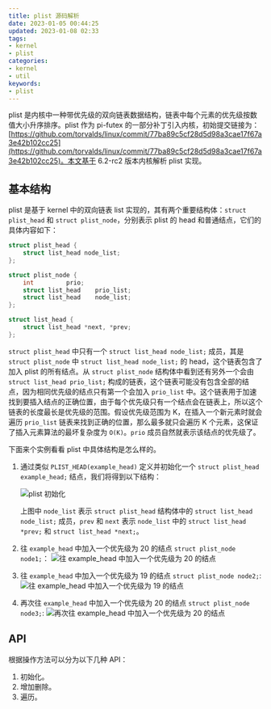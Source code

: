 ```yaml
---
title: plist 源码解析
date: 2023-01-05 00:44:25
updated: 2023-01-08 02:33
tags:
- kernel
- plist
categories:
- kernel
- util
keywords:
- plist
---
```

plist 是内核中一种带优先级的双向链表数据结构，链表中每个元素的优先级按数值大小升序排序。plist 作为 pi-futex 的一部分补丁引入内核，初始提交链接为：[https://github.com/torvalds/linux/commit/77ba89c5cf28d5d98a3cae17f67a3e42b102cc25](https://github.com/torvalds/linux/commit/77ba89c5cf28d5d98a3cae17f67a3e42b102cc25)。本文基于 6.2-rc2 版本内核解析 plist 实现。

<!-- more -->

## 基本结构
plist 是基于 kernel 中的双向链表 list 实现的，其有两个重要结构体：`struct plist_head` 和 `struct plist_node`，分别表示 plist 的 head 和普通结点，它们的具体内容如下：

```C
struct plist_head {
	struct list_head node_list;
};

struct plist_node {
	int			prio;
	struct list_head	prio_list;
	struct list_head	node_list;
};

struct list_head {
	struct list_head *next, *prev;
};
```

`struct plist_head` 中只有一个 `struct list_head node_list;` 成员，其是 `struct plist_node` 中 `struct list_head node_list;` 的 head，这个链表包含了加入 plist 的所有结点。从 `struct plist_node` 结构体中看到还有另外一个会由 `struct list_head prio_list;` 构成的链表，这个链表可能没有包含全部的结点，因为相同优先级的结点只有第一个会加入 `prio_list` 中。这个链表用于加速找到要插入结点的正确位置，由于每个优先级只有一个结点会在链表上，所以这个链表的长度最长是优先级的范围。假设优先级范围为 K，在插入一个新元素时就会遍历 `prio_list` 链表来找到正确的位置，那么最多就只会遍历 K 个元素，这保证了插入元素算法的最坏复杂度为 `O(K)`。`prio` 成员自然就表示该结点的优先级了。

下面来个实例看看 plist 中具体结构是怎么样的。
1. 通过类似 `PLIST_HEAD(example_head)` 定义并初始化一个 `struct plist_head example_head;` 结点，我们将得到以下结构：

    ![plist 初始化](head.png "plist 初始化")

    上图中 `node_list` 表示 `struct plist_head` 结构体中的 `struct list_head node_list;` 成员，`prev` 和 `next` 表示 `node_list` 中的 `struct list_head *prev;` 和 `struct list_head *next;`。 

2. 往 `example_head` 中加入一个优先级为 20 的结点 `struct plist_node node1;`：
    ![往 example_head 中加入一个优先级为 20 的结点](node1.png)

3. 往 `example_head` 中加入一个优先级为 19 的结点 `struct plist_node node2;`:
    ![往 example_head 中加入一个优先级为 19 的结点](node2.png)

4. 再次往 `example_head` 中加入一个优先级为 20 的结点 `struct plist_node node3;`:
    ![再次往 example_head 中加入一个优先级为 20 的结点](node3.png)

## API
根据操作方法可以分为以下几种 API：
1. 初始化。
2. 增加删除。
3. 遍历。